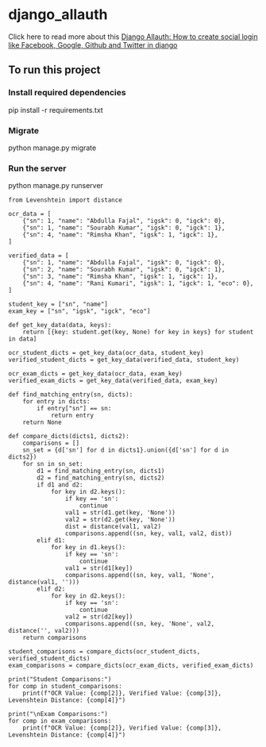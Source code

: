# django_allauth

Click here to read more about this [Django Allauth: How to create social login like Facebook, Google, Github and Twitter in django](https://espere.in/Django-Allauth:-How-to-create-social-login-like-Facebook-Google-Github-and-Twitter-in-django/)

## To run this project

### Install required dependencies

pip install -r requirements.txt

### Migrate 

python manage.py migrate

### Run the server

python manage.py runserver

```
from Levenshtein import distance

ocr_data = [
    {"sn": 1, "name": "Abdulla Fajal", "igsk": 0, "igck": 0},
    {"sn": 1, "name": "Sourabh Kumar", "igsk": 0, "igck": 1},
    {"sn": 4, "name": "Rimsha Khan", "igsk": 1, "igck": 1},
]

verified_data = [
    {"sn": 1, "name": "Abdulla Fajal", "igsk": 0, "igck": 0},
    {"sn": 2, "name": "Sourabh Kumar", "igsk": 0, "igck": 1},
    {"sn": 3, "name": "Rimsha Khan", "igsk": 1, "igck": 1},
    {"sn": 4, "name": "Rani Kumari", "igsk": 1, "igck": 1, "eco": 0},
]

student_key = ["sn", "name"]
exam_key = ["sn", "igsk", "igck", "eco"]

def get_key_data(data, keys):
    return [{key: student.get(key, None) for key in keys} for student in data]

ocr_student_dicts = get_key_data(ocr_data, student_key)
verified_student_dicts = get_key_data(verified_data, student_key)

ocr_exam_dicts = get_key_data(ocr_data, exam_key)
verified_exam_dicts = get_key_data(verified_data, exam_key)

def find_matching_entry(sn, dicts):
    for entry in dicts:
        if entry["sn"] == sn:
            return entry
    return None

def compare_dicts(dicts1, dicts2):
    comparisons = []
    sn_set = {d['sn'] for d in dicts1}.union({d['sn'] for d in dicts2})
    for sn in sn_set:
        d1 = find_matching_entry(sn, dicts1)
        d2 = find_matching_entry(sn, dicts2)
        if d1 and d2:
            for key in d2.keys():
                if key == 'sn':
                    continue
                val1 = str(d1.get(key, 'None'))
                val2 = str(d2.get(key, 'None'))
                dist = distance(val1, val2)
                comparisons.append((sn, key, val1, val2, dist))
        elif d1:
            for key in d1.keys():
                if key == 'sn':
                    continue
                val1 = str(d1[key])
                comparisons.append((sn, key, val1, 'None', distance(val1, '')))
        elif d2:
            for key in d2.keys():
                if key == 'sn':
                    continue
                val2 = str(d2[key])
                comparisons.append((sn, key, 'None', val2, distance('', val2)))
    return comparisons

student_comparisons = compare_dicts(ocr_student_dicts, verified_student_dicts)
exam_comparisons = compare_dicts(ocr_exam_dicts, verified_exam_dicts)

print("Student Comparisons:")
for comp in student_comparisons:
    print(f"OCR Value: {comp[2]}, Verified Value: {comp[3]}, Levenshtein Distance: {comp[4]}")

print("\nExam Comparisons:")
for comp in exam_comparisons:
    print(f"OCR Value: {comp[2]}, Verified Value: {comp[3]}, Levenshtein Distance: {comp[4]}")
```
